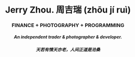 # <div align="center">Jerry Zhou. 周吉瑞 (zhōu jí ruì)</div>  
  

### <div align="center">FINANCE + PHOTOGRAPHY + PROGRAMMING</div>  
  

##### <div align="center">An independent trader & photographer & developer.</div>  


##### <div align="center">天若有情天亦老，人间正道是沧桑</div>  


